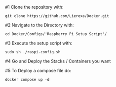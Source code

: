 #1 Clone the repository with:
```
git clone https://github.com/Lierexa/Docker.git
```
#2 Navigate to the Directory with:
```
cd Docker/Configs/'Raspberry Pi Setup Script'/
```
#3 Execute the setup script with: 
```
sudo sh ./raspi-config.sh
```
#4 Go and Deploy the Stacks / Containers you want

#5 To Deploy a compose file do:
```
docker compose up -d
```
